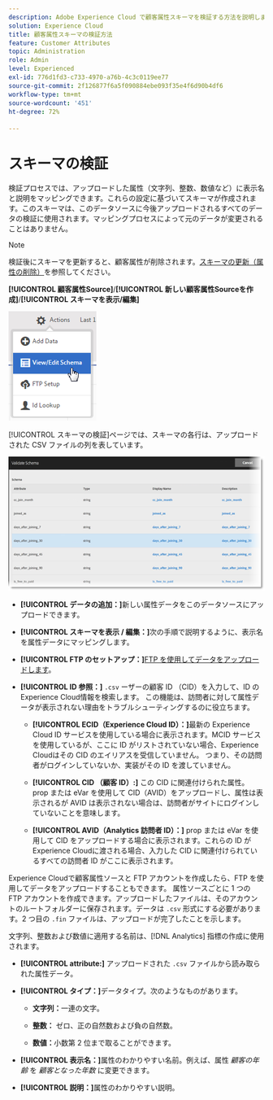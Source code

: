 ```yaml
---
description: Adobe Experience Cloud で顧客属性スキーマを検証する方法を説明します。
solution: Experience Cloud
title: 顧客属性スキーマの検証方法
feature: Customer Attributes
topic: Administration
role: Admin
level: Experienced
exl-id: 776d1fd3-c733-4970-a76b-4c3c0119ee77
source-git-commit: 2f126877f6a5f090884ebe093f35e4f6d90b4df6
workflow-type: tm+mt
source-wordcount: '451'
ht-degree: 72%

---
```


# スキーマの検証

検証プロセスでは、アップロードした属性（文字列、整数、数値など）に表示名と説明をマッピングできます。これらの設定に基づいてスキーマが作成されます。このスキーマは、このデータソースに今後アップロードされるすべてのデータの検証に使用されます。マッピングプロセスによって元のデータが変更されることはありません。

>[!NOTE]
>
>検証後にスキーマを更新すると、顧客属性が削除されます。[スキーマの更新（属性の削除）](t-crs-usecase.md)を参照してください。

**[!UICONTROL 顧客属性Source]**/**[!UICONTROL 新しい顧客属性Sourceを作成]**/**[!UICONTROL スキーマを表示/編集]**

![スキーマの編集](assets/view_edit_schema.png)

[!UICONTROL スキーマの検証]ページでは、スキーマの各行は、アップロードされた CSV ファイルの列を表しています。

![Experience Cloud のスキーマページの検証](assets/06_crs_usecase.png)

* **[!UICONTROL データの追加：]**&#x200B;新しい属性データをこのデータソースにアップロードできます。

* **[!UICONTROL スキーマを表示 / 編集：]**&#x200B;次の手順で説明するように、表示名を属性データにマッピングします。

* **[!UICONTROL FTP のセットアップ：]**[FTP を使用してデータをアップロードします](t-upload-attributes-ftp.md)。

* **[!UICONTROL ID 参照：]** `.csv` ーザーの顧客 ID （CID）を入力して、ID のExperience Cloud情報を検索します。 この機能は、訪問者に対して属性データが表示されない理由をトラブルシューティングするのに役立ちます。

   * **[!UICONTROL ECID（Experience Cloud ID）：]**&#x200B;最新の Experience Cloud ID サービスを使用している場合に表示されます。MCID サービスを使用しているが、ここに ID がリストされていない場合、Experience Cloudはその CID のエイリアスを受信していません。 つまり、その訪問者がログインしていないか、実装がその ID を渡していません。

   * **[!UICONTROL CID （顧客 ID）:]** この CID に関連付けられた属性。 prop または eVar を使用して CID（AVID）をアップロードし、属性は表示されるが AVID は表示されない場合は、訪問者がサイトにログインしていないことを意味します。

   * **[!UICONTROL AVID（Analytics 訪問者 ID）：]** prop または eVar を使用して CID をアップロードする場合に表示されます。これらの ID がExperience Cloudに渡される場合、入力した CID に関連付けられているすべての訪問者 ID がここに表示されます。

Experience Cloudで顧客属性ソースと FTP アカウントを作成したら、FTP を使用してデータをアップロードすることもできます。 属性ソースごとに 1 つの FTP アカウントを作成できます。アップロードしたファイルは、そのアカウントのルートフォルダーに保存されます。データは `.csv` 形式にする必要があります。2 つ目の `.fin` ファイルは、アップロードが完了したことを示します。

文字列、整数および数値に適用する名前は、[!DNL Analytics] 指標の作成に使用されます。

* **[!UICONTROL attribute:]** アップロードされた `.csv` ファイルから読み取られた属性データ。

* **[!UICONTROL タイプ：]**&#x200B;データタイプ。次のようなものがあります。

   * **文字列：**&#x200B;一連の文字。

   * **整数：** ゼロ、正の自然数および負の自然数。

   * **数値：**&#x200B;小数第 2 位まで取ることができます。

* **[!UICONTROL 表示名：]**&#x200B;属性のわかりやすい名前。例えば、属性 *顧客の年齢* を *顧客となった年数* に変更できます。

* **[!UICONTROL 説明：]**&#x200B;属性のわかりやすい説明。
